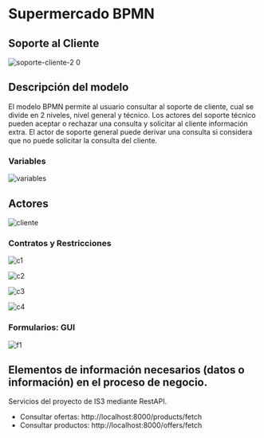# Supermercado BPMN

## Soporte al Cliente

![soporte-cliente-2 0](https://github.com/user-attachments/assets/e0c128ac-ad65-43b5-8d29-f8b0d6fb8418)

## Descripción del modelo

El modelo BPMN permite al usuario consultar al soporte de cliente, cual se divide en 2 niveles, nivel general y técnico. Los actores del soporte técnico pueden aceptar o rechazar una consulta y solicitar al cliente información extra. El actor de soporte general puede derivar una consulta si considera que no puede solicitar la consulta del cliente.

### Variables

![variables](https://github.com/user-attachments/assets/878ad1c2-0460-42af-af3c-2e4d78d2f123)

## Actores

![cliente](https://github.com/user-attachments/assets/5b127b67-75da-471e-a7c1-4630749e9b14)

### Contratos y Restricciones

![c1](https://github.com/user-attachments/assets/77a4f1fb-5fa4-4c2d-93ce-24292ce0ed4d)

![c2](https://github.com/user-attachments/assets/cb108593-376f-4437-8b18-63911b1cab03)

![c3](https://github.com/user-attachments/assets/f2cc77d6-2646-48b3-8fa6-28c4438b9257)

![c4](https://github.com/user-attachments/assets/297af1fe-841c-4805-b7a7-6a5c6b33c42a)

### Formularios: GUI

![f1](https://github.com/user-attachments/assets/c17db523-04c7-4d77-8981-36d9973f3297)

## Elementos de información necesarios (datos o información) en el proceso de negocio.
Servicios del proyecto de IS3 mediante RestAPI.
* Consultar ofertas: http://localhost:8000/products/fetch
* Consultar productos: http://localhost:8000/offers/fetch
